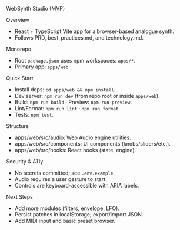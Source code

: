 WebSynth Studio (MVP)

Overview
- React + TypeScript Vite app for a browser-based analogue synth.
- Follows PRD, best_practices.md, and technology.md.

Monorepo
- Root `package.json` uses npm workspaces: `apps/*`.
- Primary app: `apps/web`.

Quick Start
- Install deps: `cd apps/web && npm install`.
- Dev server: `npm run dev` (from repo root or inside `apps/web`).
- Build: `npm run build` · Preview: `npm run preview`.
- Lint/Format: `npm run lint` · `npm run format`.
- Tests: `npm test`.

Structure
- apps/web/src/audio: Web Audio engine utilities.
- apps/web/src/components: UI components (knobs/sliders/etc.).
- apps/web/src/hooks: React hooks (state, engine).

Security & A11y
- No secrets committed; see `.env.example`.
- Audio requires a user gesture to start.
- Controls are keyboard-accessible with ARIA labels.

Next Steps
- Add more modules (filters, envelope, LFO).
- Persist patches in localStorage; export/import JSON.
- Add MIDI input and basic preset browser.


